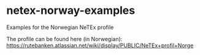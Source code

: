 # netex-norway-examples

Examples for the Norwegian NeTEx profile

The profile can be found here (in Norwegian):
https://rutebanken.atlassian.net/wiki/display/PUBLIC/NeTEx+profil+Norge
